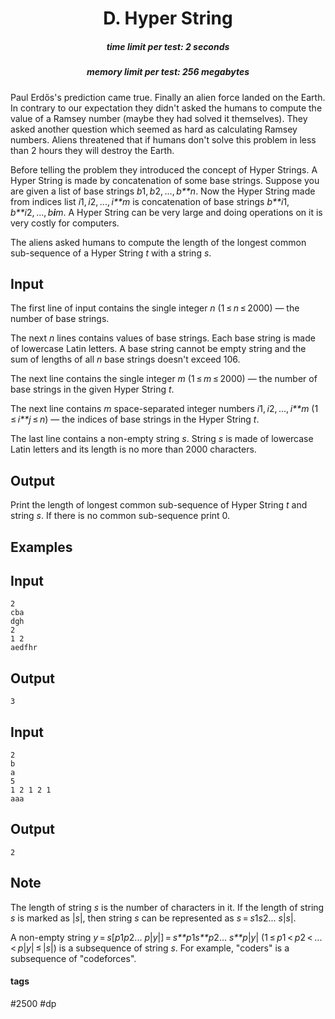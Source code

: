 <h1 style='text-align: center;'> D. Hyper String</h1>

<h5 style='text-align: center;'>time limit per test: 2 seconds</h5>
<h5 style='text-align: center;'>memory limit per test: 256 megabytes</h5>

Paul Erdős's prediction came true. Finally an alien force landed on the Earth. In contrary to our expectation they didn't asked the humans to compute the value of a Ramsey number (maybe they had solved it themselves). They asked another question which seemed as hard as calculating Ramsey numbers. Aliens threatened that if humans don't solve this problem in less than 2 hours they will destroy the Earth. 

Before telling the problem they introduced the concept of Hyper Strings. A Hyper String is made by concatenation of some base strings. Suppose you are given a list of base strings *b*1, *b*2, ..., *b**n*. Now the Hyper String made from indices list *i*1, *i*2, ..., *i**m* is concatenation of base strings *b**i*1, *b**i*2, ..., *b**i**m*. A Hyper String can be very large and doing operations on it is very costly for computers. 

The aliens asked humans to compute the length of the longest common sub-sequence of a Hyper String *t* with a string *s*.

## Input

The first line of input contains the single integer *n* (1 ≤ *n* ≤ 2000) — the number of base strings. 

The next *n* lines contains values of base strings. Each base string is made of lowercase Latin letters. A base string cannot be empty string and the sum of lengths of all *n* base strings doesn't exceed 106. 

The next line contains the single integer *m* (1 ≤ *m* ≤ 2000) — the number of base strings in the given Hyper String *t*. 

The next line contains *m* space-separated integer numbers *i*1, *i*2, ..., *i**m* (1 ≤ *i**j* ≤ *n*) — the indices of base strings in the Hyper String *t*.

The last line contains a non-empty string *s*. String *s* is made of lowercase Latin letters and its length is no more than 2000 characters.

## Output

Print the length of longest common sub-sequence of Hyper String *t* and string *s*. If there is no common sub-sequence print 0.

## Examples

## Input


```
2  
cba  
dgh  
2  
1 2  
aedfhr  

```
## Output


```
3  

```
## Input


```
2  
b  
a  
5  
1 2 1 2 1  
aaa  

```
## Output


```
2  

```
## Note

The length of string *s* is the number of characters in it. If the length of string *s* is marked as |*s*|, then string *s* can be represented as *s* = *s*1*s*2... *s*|*s*|.

A non-empty string *y* = *s*[*p*1*p*2... *p*|*y*|] = *s**p*1*s**p*2... *s**p*|*y*| (1 ≤ *p*1 < *p*2 < ... < *p*|*y*| ≤ |*s*|) is a subsequence of string *s*. For example, "coders" is a subsequence of "codeforces".



#### tags 

#2500 #dp 